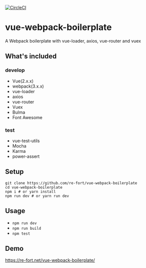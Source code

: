 [![CircleCI](https://circleci.com/gh/re-fort/vue-webpack-boilerplate.svg?style=shield)](https://circleci.com/gh/re-fort/vue-webpack-boilerplate)

vue-webpack-boilerplate
======================

A Webpack boilerplate with vue-loader, axios, vue-router and vuex

## What's included
### develop
- Vue(2.x.x)
- webpack(3.x.x)
- vue-loader
- axios
- vue-router
- Vuex
- Bulma
- Font Awesome

### test
- vue-test-utils
- Mocha
- Karma
- power-assert

## Setup
```
git clone https://github.com/re-fort/vue-webpack-boilerplate
cd vue-webpack-boilerplate
npm i # or yarn install
npm run dev # or yarn run dev
```

## Usage
- `npm run dev`
- `npm run build`
- `npm test`

## Demo
https://re-fort.net/vue-webpack-boilerplate/
